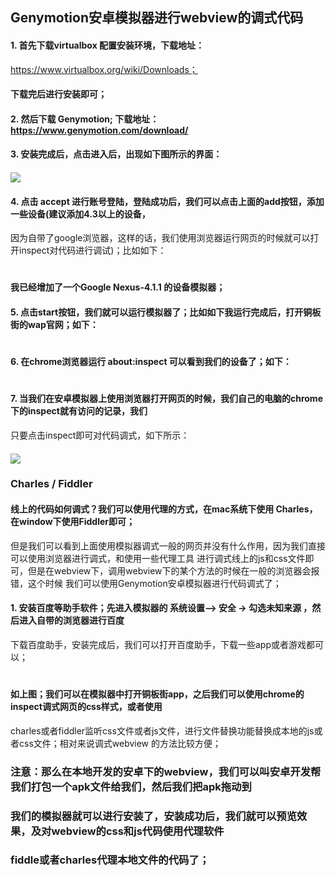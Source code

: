 ## Genymotion安卓模拟器进行webview的调式代码

#### 1. 首先下载virtualbox 配置安装环境，下载地址：
https://www.virtualbox.org/wiki/Downloads；
#### 下载完后进行安装即可；
#### 2. 然后下载 Genymotion; 下载地址：https://www.genymotion.com/download/
#### 3. 安装完成后，点击进入后，出现如下图所示的界面：
#### <img src="http://images2015.cnblogs.com/blog/561794/201607/561794-20160725232621184-1194337373.png"/>
#### 4. 点击 accept 进行账号登陆，登陆成功后，我们可以点击上面的add按钮，添加一些设备(建议添加4.3以上的设备，
因为自带了google浏览器，这样的话，我们使用浏览器运行网页的时候就可以打开inspect对代码进行调试)；比如如下：
#### <img src="http://images2015.cnblogs.com/blog/561794/201607/561794-20160726234023903-920994762.png" alt="" />
#### 我已经增加了一个Google Nexus-4.1.1 的设备模拟器；
#### 5. 点击start按钮，我们就可以运行模拟器了；比如如下我运行完成后，打开铜板街的wap官网；如下：
#### <img src="http://images2015.cnblogs.com/blog/561794/201607/561794-20160725232930028-1224347670.png" alt="" />
#### 6. 在chrome浏览器运行 about:inspect 可以看到我们的设备了；如下：
#### <img src="http://images2015.cnblogs.com/blog/561794/201607/561794-20160726233827997-1474082648.png" alt="" />
#### 7. 当我们在安卓模拟器上使用浏览器打开网页的时候，我们自己的电脑的chrome下的inspect就有访问的记录，我们
只要点击inspect即可对代码调式，如下所示：
#### <img src="http://images2015.cnblogs.com/blog/561794/201607/561794-20160726234427216-404394008.png"/>

### Charles / Fiddler
#### 线上的代码如何调式？我们可以使用代理的方式，在mac系统下使用 Charles，在window下使用Fiddler即可；
但是我们可以看到上面使用模拟器调式一般的网页并没有什么作用，因为我们直接可以使用浏览器进行调式，和使用一些代理工具
进行调式线上的js和css文件即可，但是在webview下，调用webview下的某个方法的时候在一般的浏览器会报错，这个时候
我们可以使用Genymotion安卓模拟器进行代码调式了；
#### 1. 安装百度等助手软件；先进入模拟器的 系统设置——> 安全 -> 勾选未知来源 ，然后进入自带的浏览器进行百度
下载百度助手，安装完成后，我们可以打开百度助手，下载一些app或者游戏都可以；
#### <img src="http://images2015.cnblogs.com/blog/561794/201607/561794-20160727225313341-860998155.png" alt="" />  
#### 如上图；我们可以在模拟器中打开铜板街app，之后我们可以使用chrome的 inspect调式网页的css样式，或者使用
charles或者fiddler监听css文件或者js文件，进行文件替换功能替换成本地的js或者css文件；相对来说调式webview
的方法比较方便；
### 注意：那么在本地开发的安卓下的webview，我们可以叫安卓开发帮我们打包一个apk文件给我们，然后我们把apk拖动到
### 我们的模拟器就可以进行安装了，安装成功后，我们就可以预览效果，及对webview的css和js代码使用代理软件
### fiddle或者charles代理本地文件的代码了；
